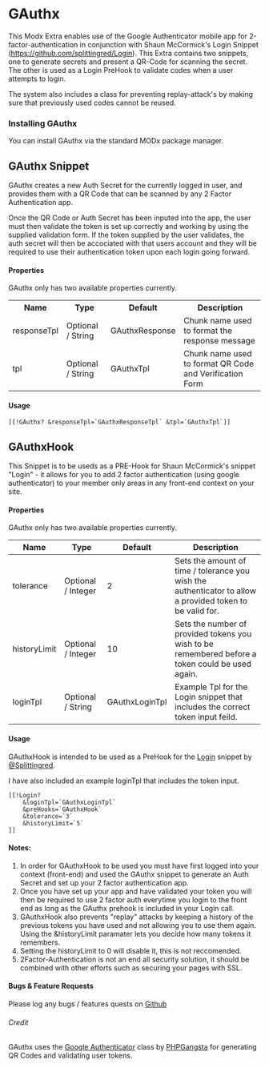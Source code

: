 # GAuthx

This Modx Extra enables use of the Google Authenticator mobile app for 2-factor-authentication in conjunction with  Shaun McCormick's Login Snippet (https://github.com/splittingred/Login). This Extra contains two snippets, one to generate secrets and present a QR-Code for scanning the secret. The other is used as a Login PreHook to validate codes when a user attempts to login.

The system also includes a class for preventing replay-attack's by making sure that previously used codes cannot be reused. 

### Installing GAuthx

You can install GAuthx via the standard MODx package manager.

## GAuthx Snippet


GAuthx creates a new Auth Secret for the currently logged in user, and provides them with a QR Code that can be scanned by any 2 Factor Authentication app. 

Once the QR Code or Auth Secret has been inputed into the app, the user must then validate the token is set up correctly and working by using the supplied validation form. If the token supplied by the user validates, the auth secret will then be accociated with that users account and they will be required to use their authentication token upon each login going forward. 

#### Properties
GAuthx only has two available properties currently.


<table class="mdl-data-table mdl-js-data-table  mdl-shadow--2dp">
  <tr>
    <th class="mdl-data-table__cell--non-numeric">Name</th>
    <th class="mdl-data-table__cell--non-numeric">Type</th>
    <th class="mdl-data-table__cell--non-numeric">Default</th>
    <th class="mdl-data-table__cell--non-numeric">Description</th>
  </tr>
  <tr>
    <td class="mdl-data-table__cell--non-numeric">responseTpl</td>
    <td class="mdl-data-table__cell--non-numeric">Optional / String</td>
    <td class="mdl-data-table__cell--non-numeric">GAuthxResponse</td>
    <td class="mdl-data-table__cell--non-numeric"> Chunk name used to format the response message</td>
  </tr>
  <tr>
    <td class="mdl-data-table__cell--non-numeric">tpl</td>
    <td class="mdl-data-table__cell--non-numeric">Optional / String</td>
    <td class="mdl-data-table__cell--non-numeric">GAuthxTpl</td>
    <td class="mdl-data-table__cell--non-numeric">Chunk name used to format QR Code and Verification Form</td>
  </tr>
</table>

#### Usage

```
[[!GAuthx? &responseTpl=`GAuthxResponseTpl` &tpl=`GAuthxTpl`]] 
```



## GAuthxHook
 
This Snippet is to be useds as a PRE-Hook for  Shaun McCormick's snippet "Login" - it allows for you to add 2 factor authentication (using google authenticator) to your member only areas in any front-end context on your site.

#### Properties

GAuthx only has two available properties currently.
 
<table class="mdl-data-table mdl-js-data-table mdl-shadow--2dp">
<thead>
  <tr>
    <th class="mdl-data-table__cell--non-numeric">Name</th>
    <th class="mdl-data-table__cell--non-numeric">Type</th>
    <th>Default</th>
    <th class="mdl-data-table__cell--non-numeric">Description</th>
  </tr>
 </thead>
 <tbody>
 
  <tr>
    <td class="mdl-data-table__cell--non-numeric">tolerance</td>
    <td class="mdl-data-table__cell--non-numeric">Optional / Integer</td>
    <td>2</td>
    <td class="mdl-data-table__cell--non-numeric">Sets the amount of time / tolerance you wish the authenticator to allow a provided token to be valid for.</td>
  </tr>
  <tr>
    <td class="mdl-data-table__cell--non-numeric">historyLimit</td>
    <td class="mdl-data-table__cell--non-numeric">Optional / Integer</td>
    <td>10</td>
    <td class="mdl-data-table__cell--non-numeric">Sets the number of provided tokens you wish to be remembered before a token could be used again.</td>
  </tr>
    <tr>
    <td class="mdl-data-table__cell--non-numeric">loginTpl</td>
    <td class="mdl-data-table__cell--non-numeric">Optional / String</td>
    <td class="mdl-data-table__cell--non-numeric">GAuthxLoginTpl</td>
    <td class="mdl-data-table__cell--non-numeric">Example Tpl for the Login snippet that includes the correct token input feild.</td>
  </tr>
  </tbody>
</table>
 

 
 
 
 
#### Usage
GAuthxHook is intended to be used as a PreHook for the [Login](https://github.com/splittingred/Login) snippet by [@Splittingred](https://github.com/splittingred). 

I have also included an example loginTpl that includes the token input.

```
[[!Login? 
    &loginTpl=`GAuthxLoginTpl` 
    &preHooks=`GAuthxHook` 
    &tolerance=`3` 
    &historyLimit=`5`
]]
```


#### Notes:

1. In order for GAuthxHook to be used you must have first logged into your context (front-end) and used the GAuthx snippet to generate an Auth Secret and set up your 2 factor authentication app.
2. Once you have set up your app and have validated your token you will then be required to use 2 factor auth everytime you login to the front end as long as the GAuthx prehook is included in your Login call.
3. GAuthxHook also prevents "replay" attacks by keeping a history of the previous tokens you have used and not allowing you to use them again. Using the &historyLimit paramater lets you decide how many tokens it remembers. 
4. Setting the historyLimit to 0 will disable it, this is not reccomended. 
5. 2Factor-Authentication is not an end all security solution, it should be combined with other efforts such as securing your pages with SSL.


#### Bugs & Feature Requests

Please log any bugs / features quests on [Github](https://github.com/nick2687/GAuthx/issues)

###### Credit
GAuthx uses the [Google Authenticator](https://github.com/PHPGangsta/GoogleAuthenticator) class by [PHPGangsta](https://github.com/PHPGangsta) for generating QR Codes and validating user tokens.



